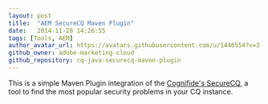 ```yaml
---
layout: post
title:  "AEM SecureCQ Maven Plugin"
date:   2014-11-28 14:26:55
tags: [Tools, AEM]
author_avatar_url: https://avatars.githubusercontent.com/u/1440554?v=3
github_owner: adobe-marketing-cloud
github_repository: cq-java-securecq-maven-plugin
---
```


This is a simple Maven Plugin integration of the [Cognifide's SecureCQ](https://github.com/Cognifide/SecureCQ), a tool to find the most popular security problems in your CQ instance.